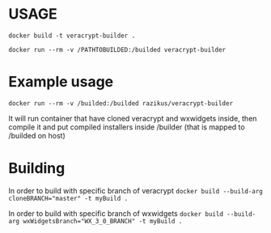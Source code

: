 # USAGE
``` docker build -t veracrypt-builder . ```

``` docker run --rm -v /PATHTOBUILDED:/builded veracrypt-builder ```



# Example usage
``` docker run --rm -v /builded:/builded razikus/veracrypt-builder ```

It will run container that have cloned veracrypt and wxwidgets inside, then compile it and put compiled installers inside /builder (that is mapped to /builded on host)

# Building
In order to build with specific branch of veracrypt
``` docker build --build-arg cloneBRANCH="master" -t myBuild . ```


In order to build with specific branch of wxwidgets
``` docker build --build-arg wxWidgetsBranch="WX_3_0_BRANCH" -t myBuild . ```
